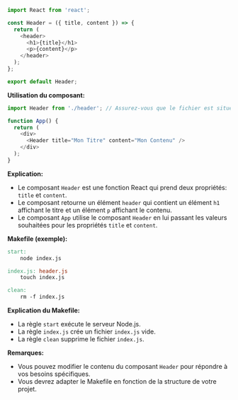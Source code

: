 ```javascript
import React from 'react';

const Header = ({ title, content }) => {
  return (
    <header>
      <h1>{title}</h1>
      <p>{content}</p>
    </header>
  );
};

export default Header;
```

**Utilisation du composant:**

```javascript
import Header from './header'; // Assurez-vous que le fichier est situé dans le même répertoire

function App() {
  return (
    <div>
      <Header title="Mon Titre" content="Mon Contenu" />
    </div>
  );
}
```

**Explication:**

* Le composant `Header` est une fonction React qui prend deux propriétés: `title` et `content`.
* Le composant retourne un élément `header` qui contient un élément `h1` affichant le titre et un élément `p` affichant le contenu.
* Le composant `App` utilise le composant `Header` en lui passant les valeurs souhaitées pour les propriétés `title` et `content`.

**Makefile (exemple):**

```makefile
start:
	node index.js

index.js: header.js
	touch index.js

clean:
	rm -f index.js

```

**Explication du Makefile:**

* La règle `start` exécute le serveur Node.js.
* La règle `index.js` crée un fichier `index.js` vide.
* La règle `clean` supprime le fichier `index.js`.

**Remarques:**

* Vous pouvez modifier le contenu du composant `Header` pour répondre à vos besoins spécifiques.
* Vous devrez adapter le Makefile en fonction de la structure de votre projet.



